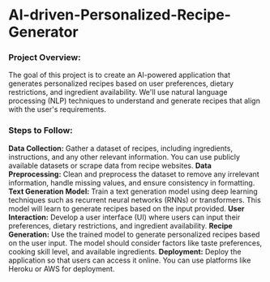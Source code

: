 # AI-driven-Personalized-Recipe-Generator
### Project Overview:
The goal of this project is to create an AI-powered application that generates personalized recipes based on user preferences, dietary restrictions, and ingredient availability. We'll use natural language processing (NLP) techniques to understand and generate recipes that align with the user's requirements.

### Steps to Follow:

**Data Collection:** Gather a dataset of recipes, including ingredients, instructions, and any other relevant information. You can use publicly available datasets or scrape data from recipe websites.
**Data Preprocessing:** Clean and preprocess the dataset to remove any irrelevant information, handle missing values, and ensure consistency in formatting.
**Text Generation Model:** Train a text generation model using deep learning techniques such as recurrent neural networks (RNNs) or transformers. This model will learn to generate recipes based on the input provided.
**User Interaction:** Develop a user interface (UI) where users can input their preferences, dietary restrictions, and ingredient availability.
**Recipe Generation:** Use the trained model to generate personalized recipes based on the user input. The model should consider factors like taste preferences, cooking skill level, and available ingredients.
**Deployment:** Deploy the application so that users can access it online. You can use platforms like Heroku or AWS for deployment.

